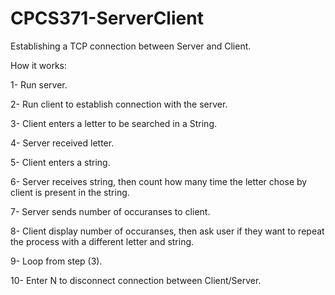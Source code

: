 # CPCS371-ServerClient
Establishing a TCP connection between Server and Client.


How it works:

1- Run server.

2- Run client to establish connection with the server.

3- Client enters a letter to be searched in a String.

4- Server received letter.

5- Client enters a string.

6- Server receives string, then count how many time the letter chose by client is present in the string.

7- Server sends number of occuranses to client.

8- Client display number of occuranses, then ask user if they want to repeat the process with a different letter and string.

9- Loop from step (3).

10- Enter N to disconnect connection between Client/Server.
